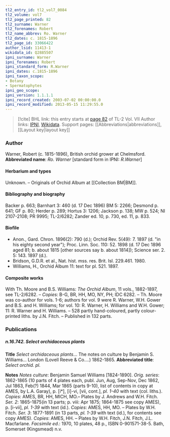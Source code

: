 ```yaml
---
tl2_entry_id: tl2_vol7_0084
tl2_volume: vol7
tl2_page_printed: 82
tl2_surname: Warner
tl2_forenames: Robert
tl2_name_abbrev: Ro. Warner
tl2_dates: c. 1815-1896
tl2_page_id: 33066422
author_lsid: 11413-1
wikidata_id: Q2885507
ipni_surname: Warner
ipni_forenames: Robert
ipni_standard_form: R.Warner
ipni_dates: c.1815-1896
ipni_taxon_scope: 
- Botany
- Spermatophytes
ipni_geo_scope: 
ipni_version: 1.1.1.1
ipni_record_created: 2003-07-02 00:00:00.0
ipni_record_modified: 2013-05-15 11:29:55.0
---
```


> [!cite] BHL link: this entry starts at [page 82](https://www.biodiversitylibrary.org/page/33066422) of TL-2 Vol. VII
> Author links: [IPNI](https://www.ipni.org/a/11413-1), [Wikidata](https://www.wikidata.org/wiki/Q2885507). Support pages: [[Abbreviations|abbreviations]], [[Layout key|layout key]]

### Author

Warner, Robert (c. 1815-1896), British orchid grower at Chelmsford. 
**Abbreviated name**: *Ro. Warner* \[standard form in IPNI: *R.Warner*\]

#### Herbarium and types

Unknown. – Originals of Orchid Album at [[Collection BM|BM]].

#### Bibliography and biography

Backer p. 663; Barnhart 3: 460 (d. 17 Dec 1896) BM 5: 2266; Desmond p. 641; GF p. 80; Herder p. 289; Hortus 3: 1206; Jackson p. 138; MW p. 524; NI 2107-2108; PR 9995; TL-2/6282; Zander ed. 10, p. 730, ed. 11, p. 833.

#### Biofile

- Anon., Gard. Chron. 1896(2): 790 (d.); Orchid Rev. 5(49): 7. 1897 (d. "in his eighty second year"); Proc. Linn. Soc. 110: 52. 1898 (d. 17 Dec 1896 aged 81; b. about 1815 \[other sources say b. about 1814\]); Science ser. 2. 5: 143. 1897 (d.).
- Bridson, G.D.R. et al., Nat. hist. mss. res. Brit. Isl. 229.461. 1980.
- Williams, H., Orchid Album 11: text for pl. 521. 1897.

#### Composite works

With Th. Moore and B.S. Williams: *The Orchid Album*, 11 vols., 1882-1897, see TL-2/6282. – *Copies*: B-G, BR, HH, MO, NY, PH; IDC 6282. – Th. Moore was co-author for vols. 1-6; authors for vol. 9 were R. Warner, W.H. Gower and B.S. and H. Williams; for vol. 10: R. Warner, H. Williams and W.H. Gower; 11: R. Warner and H. Williams. – 528 partly hand-coloured, partly colour-printed liths. by J.N. Fitch. – Published in 132 parts.

### Publications

##### n.16.742. Select orchidaceous plants

**Title**
*Select orchidaceous plants*... The notes on culture by Benjamin S. Williams... London (Lovell Reeve & Co....) 1862-1865.
**Abbreviated title**: *Select orchid. pl.*

**Notes**
*Notes culture*: Benjamin Samuel Williams \[1824-1890\].
*Orig. series*: 1862-1865 (10 parts of 4 plates each, publ. Jun, Aug, Sep-Nov, Dec 1862, Jul 1863, Feb(?) 1844, Mar 1865 (parts 9-10), list of contents in copy at AMES, by L.A. Garay), p. \[i\*\], \[i\]-vi, \[vii, cont.\], *pl. 1-40* with text (col. liths.). *Copies*: AMES, BR, HH, MICH, MO.– Plates by J. Andrews and W.H. Fitch.
*Ser. 2*: 1865-1875(in 13 parts; p. viii: Apr 1875; 1864-1875 see copy AMES), p. \[i-vii\], *pl. 1-39* with text (id.). *Copies*: AMES, HH, MO. – Plates by W.H. Fitch.
*Ser. 3*: 1877-1891 (in 13 parts, *pl. 1-39* with text (id.), for contents see copy AMES).
*Copies*: AMES, HH. – Plates by W.H. Fitch, J.N. Fitch, J.L. Macfarlane.
*Facsimile ed*.: 1970, 10 plates, 48 p., ISBN 0-901571-38-5. Bath, Somerset (Kingsmead) n.v.

